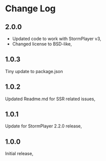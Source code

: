 # Change Log

## 2.0.0

- Updated code to work with StormPlayer v3,
- Changed license to BSD-like,

## 1.0.3

Tiny update to package.json

## 1.0.2

Updated Readme.md for SSR related issues,

## 1.0.1

Update for StormPlayer 2.2.0 release,

## 1.0.0

Initial release,

